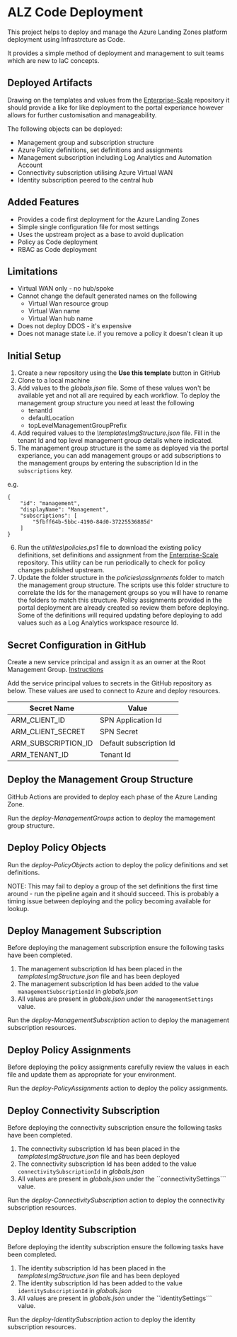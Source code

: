 # ALZ Code Deployment

This project helps to deploy and manage the Azure Landing Zones platform deployment using Infrastrcture as Code.

It provides a simple method of deployment and management to suit teams which are new to IaC concepts.

## Deployed Artifacts

Drawing on the templates and values from the [Enterprise-Scale](https://github.com/Azure/Enterprise-Scale) repository it should provide a like for like deployment to the portal experiance however allows for further customisation and manageability.

The following objects can be deployed:
- Management group and subscription structure
- Azure Policy definitions, set definitions and assignments
- Management subscription including Log Analytics and Automation Account
- Connectivity subscription utilising Azure Virtual WAN
- Identity subscription peered to the central hub

## Added Features
- Provides a code first deployment for the Azure Landing Zones
- Simple single configuration file for most settings
- Uses the upstream project as a base to avoid duplication
- Policy as Code deployment
- RBAC as Code deployment

## Limitations
- Virtual WAN only - no hub/spoke
- Cannot change the default generated names on the following
    - Virtual Wan resource group
    - Virtual Wan name
    - Virtual Wan hub name
- Does not deploy DDOS - it's expensive
- Does not manage state i.e. if you remove a policy it doesn't clean it up

## Initial Setup

1. Create a new repository using the **Use this template** button in GitHub
2. Clone to a local machine
3. Add values to the *globals.json* file. Some of these values won't be available yet and not all are required by each workflow. To deploy the management group structure you need at least the following
    - tenantId
    - defaultLocation
    - topLevelManagementGroupPrefix
4. Add required values to the *\templates\mgStructure.json* file. Fill in the tenant Id and top level management group details where indicated.
5. The management group structure is the same as deployed via the portal experiance, you can add management groups or add subscriptions to the management groups by entering the subscription Id in the ```subscriptions``` key.

e.g.
```
{
    "id": "management",
    "displayName": "Management",
    "subscriptions": [
        "5fbff64b-5bbc-4190-84d0-37225536885d"
    ]
}
```
6. Run the *utilities\policies.ps1* file to download the existing policy definitions, set definitions and assignment from the [Enterprise-Scale](https://github.com/Azure/Enterprise-Scale) repository. This utility can be run periodically to check for policy changes published upstream.
7. Update the folder structure in the *policies\assignments* folder to match the management group structure. The scripts use this folder structure to correlate the Ids for the management groups so you will have to rename the folders to match this structure. Policy assignments provided in the portal deployment are already created so review them before deploying. Some of the definitions will required updating before deploying to add values such as a Log Analytics workspace resource Id. 

## Secret Configuration in GitHub

Create a new service principal and assign it as an owner at the Root Management Group. [Instructions](https://github.com/Azure/Enterprise-Scale/blob/main/docs/EnterpriseScale-Setup-azure.md#2-grant-access-to-user-andor-service-principal-at-root-scope--to-deploy-enterprise-scale-reference-implementation)

Add the service principal values to secrets in the GitHub repository as below. These values are used to connect to Azure and deploy resources.

|Secret Name| Value|
|---|---|
|ARM_CLIENT_ID | SPN Application Id|
|ARM_CLIENT_SECRET |  SPN Secret|
|ARM_SUBSCRIPTION_ID  | Default subscription Id |
|ARM_TENANT_ID  | Tenant Id |

## Deploy the Management Group Structure

GitHub Actions are provided to deploy each phase of the Azure Landing Zone.

Run the *deploy-ManagementGroups* action to deploy the mamagement group structure.

## Deploy Policy Objects

Run the *deploy-PolicyObjects* action to deploy the policy definitions and set definitions.

NOTE: This may fail to deploy a group of the set definitions the first time around - run the pipeline again and it should succeed. This is probably a timing issue between deploying and the policy becoming available for lookup.

## Deploy Management Subscription

Before deploying the management subscription ensure the following tasks have been completed.
1. The management subscription Id has been placed in the *templates\mgStructure.json* file and has been deployed
2. The management subscription Id has been added to the value ```managementSubscriptionId``` in *globals.json*
3. All values are present in *globals.json* under the ```managementSettings``` value.

Run the *deploy-ManagementSubscription* action to deploy the management subscription resources.

## Deploy Policy Assignments

Before deploying the policy assignments carefully review the values in each file and update them as appropriate for your environment.

Run the *deploy-PolicyAssignments* action to deploy the policy assignments.

## Deploy Connectivity Subscription

Before deploying the connectivity subscription ensure the following tasks have been completed.
1. The connectivity subscription Id has been placed in the *templates\mgStructure.json* file and has been deployed
2. The connectivity subscription Id has been added to the value ```connectivitySubscriptionId``` in *globals.json*
3. All values are present in *globals.json* under the ``connectivitySettings``` value.

Run the *deploy-ConnectivitySubscription* action to deploy the connectivity subscription resources.

## Deploy Identity Subscription

Before deploying the identity subscription ensure the following tasks have been completed.
1. The identity subscription Id has been placed in the *templates\mgStructure.json* file and has been deployed
2. The identity subscription Id has been added to the value ```identitySubscriptionId``` in *globals.json*
3. All values are present in *globals.json* under the ``identitySettings``` value.

Run the *deploy-IdentitySubscription* action to deploy the identity subscription resources.

